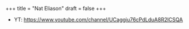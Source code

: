 +++
title = "Nat Eliason"
draft = false
+++

-   YT: <https://www.youtube.com/channel/UCaggiu76cPdLduA8R2lCSQA>
